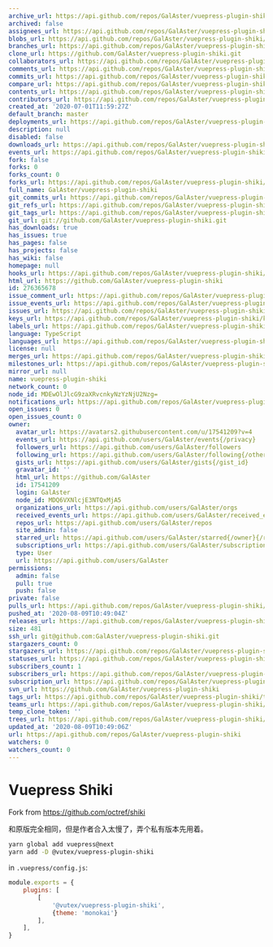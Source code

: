 ```yaml
---
archive_url: https://api.github.com/repos/GalAster/vuepress-plugin-shiki/{archive_format}{/ref}
archived: false
assignees_url: https://api.github.com/repos/GalAster/vuepress-plugin-shiki/assignees{/user}
blobs_url: https://api.github.com/repos/GalAster/vuepress-plugin-shiki/git/blobs{/sha}
branches_url: https://api.github.com/repos/GalAster/vuepress-plugin-shiki/branches{/branch}
clone_url: https://github.com/GalAster/vuepress-plugin-shiki.git
collaborators_url: https://api.github.com/repos/GalAster/vuepress-plugin-shiki/collaborators{/collaborator}
comments_url: https://api.github.com/repos/GalAster/vuepress-plugin-shiki/comments{/number}
commits_url: https://api.github.com/repos/GalAster/vuepress-plugin-shiki/commits{/sha}
compare_url: https://api.github.com/repos/GalAster/vuepress-plugin-shiki/compare/{base}...{head}
contents_url: https://api.github.com/repos/GalAster/vuepress-plugin-shiki/contents/{+path}
contributors_url: https://api.github.com/repos/GalAster/vuepress-plugin-shiki/contributors
created_at: '2020-07-01T11:59:27Z'
default_branch: master
deployments_url: https://api.github.com/repos/GalAster/vuepress-plugin-shiki/deployments
description: null
disabled: false
downloads_url: https://api.github.com/repos/GalAster/vuepress-plugin-shiki/downloads
events_url: https://api.github.com/repos/GalAster/vuepress-plugin-shiki/events
fork: false
forks: 0
forks_count: 0
forks_url: https://api.github.com/repos/GalAster/vuepress-plugin-shiki/forks
full_name: GalAster/vuepress-plugin-shiki
git_commits_url: https://api.github.com/repos/GalAster/vuepress-plugin-shiki/git/commits{/sha}
git_refs_url: https://api.github.com/repos/GalAster/vuepress-plugin-shiki/git/refs{/sha}
git_tags_url: https://api.github.com/repos/GalAster/vuepress-plugin-shiki/git/tags{/sha}
git_url: git://github.com/GalAster/vuepress-plugin-shiki.git
has_downloads: true
has_issues: true
has_pages: false
has_projects: false
has_wiki: false
homepage: null
hooks_url: https://api.github.com/repos/GalAster/vuepress-plugin-shiki/hooks
html_url: https://github.com/GalAster/vuepress-plugin-shiki
id: 276365678
issue_comment_url: https://api.github.com/repos/GalAster/vuepress-plugin-shiki/issues/comments{/number}
issue_events_url: https://api.github.com/repos/GalAster/vuepress-plugin-shiki/issues/events{/number}
issues_url: https://api.github.com/repos/GalAster/vuepress-plugin-shiki/issues{/number}
keys_url: https://api.github.com/repos/GalAster/vuepress-plugin-shiki/keys{/key_id}
labels_url: https://api.github.com/repos/GalAster/vuepress-plugin-shiki/labels{/name}
language: TypeScript
languages_url: https://api.github.com/repos/GalAster/vuepress-plugin-shiki/languages
license: null
merges_url: https://api.github.com/repos/GalAster/vuepress-plugin-shiki/merges
milestones_url: https://api.github.com/repos/GalAster/vuepress-plugin-shiki/milestones{/number}
mirror_url: null
name: vuepress-plugin-shiki
network_count: 0
node_id: MDEwOlJlcG9zaXRvcnkyNzYzNjU2Nzg=
notifications_url: https://api.github.com/repos/GalAster/vuepress-plugin-shiki/notifications{?since,all,participating}
open_issues: 0
open_issues_count: 0
owner:
  avatar_url: https://avatars2.githubusercontent.com/u/17541209?v=4
  events_url: https://api.github.com/users/GalAster/events{/privacy}
  followers_url: https://api.github.com/users/GalAster/followers
  following_url: https://api.github.com/users/GalAster/following{/other_user}
  gists_url: https://api.github.com/users/GalAster/gists{/gist_id}
  gravatar_id: ''
  html_url: https://github.com/GalAster
  id: 17541209
  login: GalAster
  node_id: MDQ6VXNlcjE3NTQxMjA5
  organizations_url: https://api.github.com/users/GalAster/orgs
  received_events_url: https://api.github.com/users/GalAster/received_events
  repos_url: https://api.github.com/users/GalAster/repos
  site_admin: false
  starred_url: https://api.github.com/users/GalAster/starred{/owner}{/repo}
  subscriptions_url: https://api.github.com/users/GalAster/subscriptions
  type: User
  url: https://api.github.com/users/GalAster
permissions:
  admin: false
  pull: true
  push: false
private: false
pulls_url: https://api.github.com/repos/GalAster/vuepress-plugin-shiki/pulls{/number}
pushed_at: '2020-08-09T10:49:04Z'
releases_url: https://api.github.com/repos/GalAster/vuepress-plugin-shiki/releases{/id}
size: 481
ssh_url: git@github.com:GalAster/vuepress-plugin-shiki.git
stargazers_count: 0
stargazers_url: https://api.github.com/repos/GalAster/vuepress-plugin-shiki/stargazers
statuses_url: https://api.github.com/repos/GalAster/vuepress-plugin-shiki/statuses/{sha}
subscribers_count: 1
subscribers_url: https://api.github.com/repos/GalAster/vuepress-plugin-shiki/subscribers
subscription_url: https://api.github.com/repos/GalAster/vuepress-plugin-shiki/subscription
svn_url: https://github.com/GalAster/vuepress-plugin-shiki
tags_url: https://api.github.com/repos/GalAster/vuepress-plugin-shiki/tags
teams_url: https://api.github.com/repos/GalAster/vuepress-plugin-shiki/teams
temp_clone_token: ''
trees_url: https://api.github.com/repos/GalAster/vuepress-plugin-shiki/git/trees{/sha}
updated_at: '2020-08-09T10:49:06Z'
url: https://api.github.com/repos/GalAster/vuepress-plugin-shiki
watchers: 0
watchers_count: 0
---
```


# Vuepress Shiki

Fork from https://github.com/octref/shiki

和原版完全相同，但是作者合入太慢了，弄个私有版本先用着。

```bash
yarn global add vuepress@next 
yarn add -D @vutex/vuepress-plugin-shiki
```

in `.vuepress/config.js`:

```js
module.exports = {
    plugins: [
        [
            '@vutex/vuepress-plugin-shiki',
            {theme: 'monokai'}
        ],
    ],
}
```
